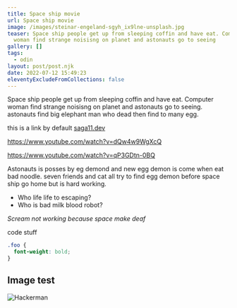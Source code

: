 ```yaml
---
title: Space ship movie
url: Space ship movie
image: /images/steinar-engeland-sgyh_ix9lne-unsplash.jpg
teaser: Space ship people get up from sleeping coffin and have eat. Computer
  woman find strange noisisng on planet and astonauts go to seeing
gallery: []
tags:
  - odin
layout: post/post.njk
date: 2022-07-12 15:49:23
eleventyExcludeFromCollections: false
---
```

Space ship people get up from sleeping coffin and have eat.
Computer woman find strange noisisng on planet and astonauts go to seeing. astonauts find big elephant man who dead then find to many egg.

this is a link by default [saga11.dev](https://saga11.dev)

https://www.youtube.com/watch?v=dQw4w9WgXcQ



https://www.youtube.com/watch?v=qP3GDtn-0BQ

Astonauts is posses by eg demond and new egg demon is come when eat bad noodle. seven friends and cat all try to find egg demon before space ship go home but is hard working.

* Who life life to escaping?
* Who is bad milk blood robot?

*Scream not working because space make deaf*

code stuff

```css
.foo {
  font-weight: bold;
}
```

## Image test

![Hackerman](/images/hacker.gif "Gif of Hackerman")